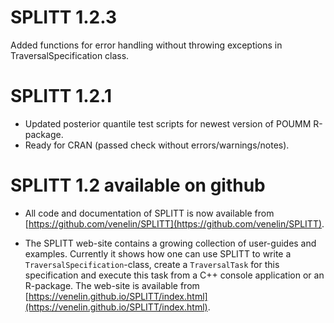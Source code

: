 # SPLITT 1.2.3
Added functions for error handling without throwing exceptions in TraversalSpecification class.

# SPLITT 1.2.1 

* Updated posterior quantile test scripts for newest version of POUMM R-package. 
* Ready for CRAN (passed check without errors/warnings/notes).

# SPLITT 1.2 available on github

* All code and documentation of SPLITT is now available from 
[https://github.com/venelin/SPLITT](https://github.com/venelin/SPLITT).

* The SPLITT web-site contains a growing collection of user-guides and examples. Currently it shows how one can use SPLITT to write a `TraversalSpecification`-class, create a `TraversalTask` for this specification and execute this task from a C++ console application or an R-package. The web-site is available from [https://venelin.github.io/SPLITT/index.html](https://venelin.github.io/SPLITT/index.html).
